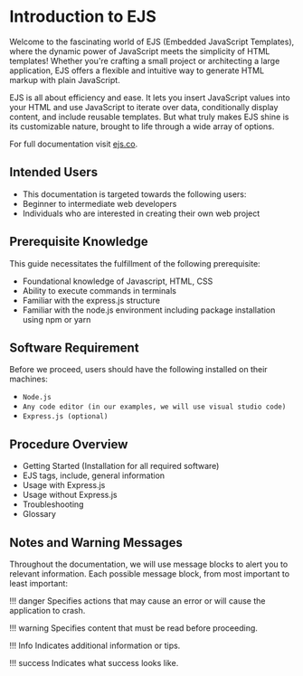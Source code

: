 # Introduction to EJS

Welcome to the fascinating world of EJS (Embedded JavaScript Templates), where the dynamic power of JavaScript meets the simplicity of HTML templates! Whether you're crafting a small project or architecting a large application, EJS offers a flexible and intuitive way to generate HTML markup with plain JavaScript.

EJS is all about efficiency and ease. It lets you insert JavaScript values into your HTML and use JavaScript to iterate over data, conditionally display content, and include reusable templates. But what truly makes EJS shine is its customizable nature, brought to life through a wide array of options.

For full documentation visit [ejs.co](https://ejs.co/).

## Intended Users

- This documentation is targeted towards the following users:
- Beginner to intermediate web developers
- Individuals who are interested in creating their own web project

## Prerequisite Knowledge

This guide necessitates the fulfillment of the following prerequisite:

- Foundational knowledge of Javascript, HTML, CSS
- Ability to execute commands in terminals
- Familiar with the express.js structure
- Familiar with the node.js environment including package installation using npm or yarn

## Software Requirement

Before we proceed, users should have the following installed on their machines:

- `Node.js`
- `Any code editor (in our examples, we will use visual studio code)`
- `Express.js (optional)`

## Procedure Overview

- Getting Started (Installation for all required software)
- EJS tags, include, general information
- Usage with Express.js
- Usage without Express.js
- Troubleshooting
- Glossary


## Notes and Warning Messages

Throughout the documentation, we will use message blocks to alert you to relevant information. 
Each possible message block, from most important to least important:

!!! danger
    Specifies actions that may cause an error or will cause the application to crash.

[comment]: <> (!!! failure)

[comment]: <> (    Specifies actions that may lead to unexpected behaviour.)

[comment]: <> (!!! bug)

[comment]: <> (    Specifies actions that may cause an error.)

!!! warning
    Specifies content that must be read before proceeding.

!!! Info
    Indicates additional information or tips.

!!! success
    Indicates what success looks like.